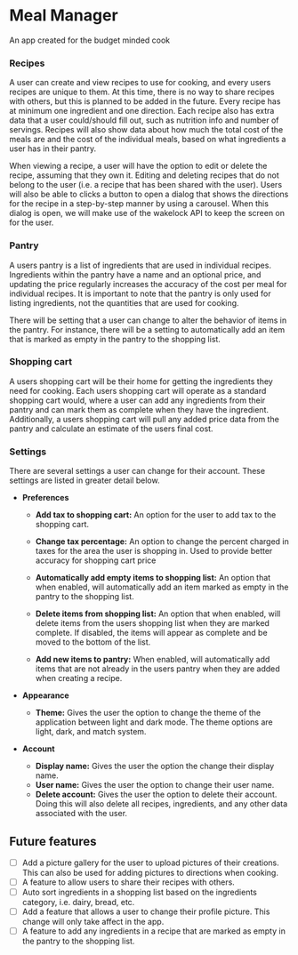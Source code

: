 # Meal Manager

An app created for the budget minded cook

### Recipes

A user can create and view recipes to use for cooking, and every users recipes are unique to them. At this time, there is no way to share recipes with others, but this is planned to be added in the future. Every recipe has at minimum one ingredient and one direction. Each recipe also has extra data that a user could/should fill out, such as nutrition info and number of servings. Recipes will also show data about how much the total cost of the meals are and the cost of the individual meals, based on what ingredients a user has in their pantry.

When viewing a recipe, a user will have the option to edit or delete the recipe, assuming that they own it. Editing and deleting recipes that do not belong to the user (i.e. a recipe that has been shared with the user). Users will also be able to clicks a button to open a dialog that shows the directions for the recipe in a step-by-step manner by using a carousel. When this dialog is open, we will make use of the wakelock API to keep the screen on for the user.

### Pantry

A users pantry is a list of ingredients that are used in individual recipes. Ingredients within the pantry have a name and an optional price, and updating the price regularly increases the accuracy of the cost per meal for individual recipes. It is important to note that the pantry is only used for listing ingredients, not the quantities that are used for cooking. 

There will be setting that a user can change to alter the behavior of items in the pantry. For instance, there will be a setting to automatically add an item that is marked as empty in the pantry to the shopping list.

### Shopping cart

A users shopping cart will be their home for getting the ingredients they need for cooking. Each users shopping cart will operate as a standard shopping cart would, where a user can add any ingredients from their pantry and can mark them as complete when they have the ingredient. Additionally, a users shopping cart will pull any added price data from the pantry and calculate an estimate of the users final cost.

### Settings

There are several settings a user can change for their account. These settings are listed in greater detail below.
* **Preferences**
  - **Add tax to shopping cart:** An option for the user to add tax to the shopping cart.

  - **Change tax percentage:** An option to change the percent charged in taxes for the area the user is shopping in. Used to provide better accuracy for shopping cart price

  - **Automatically add empty items to shopping list:** An option that when enabled, will automatically add an item marked as empty in the pantry to the shopping list.

  - **Delete items from shopping list:** An option that when enabled, will delete items from the users shopping list when they are marked complete. If disabled, the items will appear as complete and be moved to the bottom of the list.

  - **Add new items to pantry:** When enabled, will automatically add items that are not already in the users pantry when they are added when creating a recipe.

* **Appearance**
  - **Theme:** Gives the user the option to change the theme of the application between light and dark mode. The theme options are light, dark, and match system.
* **Account**
  - **Display name:** Gives the user the option the change their display name.
  - **User name:** Gives the user the option to change their user name.
  - **Delete account:** Gives the user the option to delete their account. Doing this will also delete all recipes, ingredients, and any other data associated with the user.

## Future features
* [ ] Add a picture gallery for the user to upload pictures of their creations. This can also be used for adding pictures to directions when cooking.
* [ ] A feature to allow users to share their recipes with others.
* [ ] Auto sort ingredients in a shopping list based on the ingredients category, i.e. dairy, bread, etc.
* [ ] Add a feature that allows a user to change their profile picture. This change will only take affect in the app.
* [ ] A feature to add any ingredients in a recipe that are marked as empty in the pantry to the shopping list.
